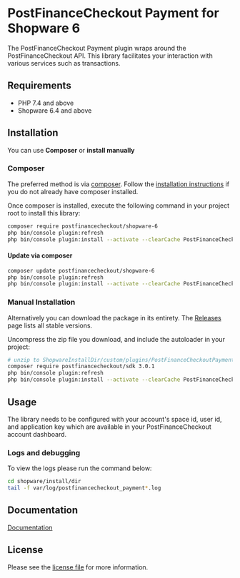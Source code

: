 

PostFinanceCheckout Payment for Shopware 6
=============================

The PostFinanceCheckout Payment plugin wraps around the PostFinanceCheckout API. This library facilitates your interaction with various services such as transactions.

## Requirements

- PHP 7.4 and above
- Shopware 6.4 and above

## Installation

You can use **Composer** or **install manually**

### Composer

The preferred method is via [composer](https://getcomposer.org). Follow the
[installation instructions](https://getcomposer.org/doc/00-intro.md) if you do not already have
composer installed.

Once composer is installed, execute the following command in your project root to install this library:

```bash
composer require postfinancecheckout/shopware-6
php bin/console plugin:refresh
php bin/console plugin:install --activate --clearCache PostFinanceCheckoutPayment
```

#### Update via composer
```bash
composer update postfinancecheckout/shopware-6
php bin/console plugin:refresh
php bin/console plugin:install --activate --clearCache PostFinanceCheckoutPayment
```

### Manual Installation

Alternatively you can download the package in its entirety. The [Releases](../../releases) page lists all stable versions.

Uncompress the zip file you download, and include the autoloader in your project:

```bash
# unzip to ShopwareInstallDir/custom/plugins/PostFinanceCheckoutPayment
composer require postfinancecheckout/sdk 3.0.1
php bin/console plugin:refresh
php bin/console plugin:install --activate --clearCache PostFinanceCheckoutPayment
```

## Usage
The library needs to be configured with your account's space id, user id, and application key which are available in your PostFinanceCheckout
account dashboard.

### Logs and debugging
To view the logs please run the command below:
```bash
cd shopware/install/dir
tail -f var/log/postfinancecheckout_payment*.log
```

## Documentation

[Documentation](https://plugin-documentation.postfinance-checkout.ch/pfpayments/shopware-6/4.0.35/docs/en/documentation.html)

## License

Please see the [license file](https://github.com/pfpayments/shopware-6/blob/master/LICENSE.txt) for more information.